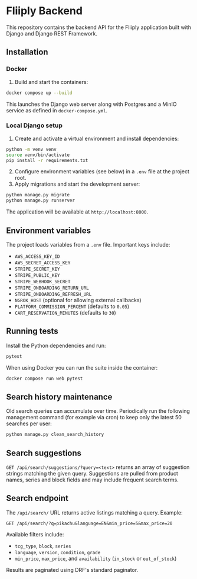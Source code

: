 # Fliiply Backend

This repository contains the backend API for the Fliiply application built with Django and Django REST Framework.

## Installation

### Docker

1. Build and start the containers:

```bash
docker compose up --build
```

This launches the Django web server along with Postgres and a MinIO service as defined in `docker-compose.yml`.

### Local Django setup

1. Create and activate a virtual environment and install dependencies:

```bash
python -m venv venv
source venv/bin/activate
pip install -r requirements.txt
```

2. Configure environment variables (see below) in a `.env` file at the project root.
3. Apply migrations and start the development server:

```bash
python manage.py migrate
python manage.py runserver
```

The application will be available at `http://localhost:8000`.

## Environment variables

The project loads variables from a `.env` file. Important keys include:

- `AWS_ACCESS_KEY_ID`
- `AWS_SECRET_ACCESS_KEY`
- `STRIPE_SECRET_KEY`
- `STRIPE_PUBLIC_KEY`
- `STRIPE_WEBHOOK_SECRET`
- `STRIPE_ONBOARDING_RETURN_URL`
- `STRIPE_ONBOARDING_REFRESH_URL`
- `NGROK_HOST` (optional for allowing external callbacks)
- `PLATFORM_COMMISSION_PERCENT` (defaults to `0.05`)
- `CART_RESERVATION_MINUTES` (defaults to `30`)

## Running tests

Install the Python dependencies and run:

```bash
pytest
```

When using Docker you can run the suite inside the container:

```bash
docker compose run web pytest
```

## Search history maintenance

Old search queries can accumulate over time. Periodically run the following
management command (for example via cron) to keep only the latest 50 searches
per user:

```bash
python manage.py clean_search_history
```
## Search suggestions

`GET /api/search/suggestions/?query=<text>` returns an array of suggestion strings
matching the given query. Suggestions are pulled from product names, series and
block fields and may include frequent search terms.

## Search endpoint

The `/api/search/` URL returns active listings matching a query. Example:

```http
GET /api/search/?q=pikachu&language=EN&min_price=5&max_price=20
```

Available filters include:

- `tcg_type`, `block`, `series`
- `language`, `version`, `condition`, `grade`
- `min_price`, `max_price`, and `availability` (`in_stock` or `out_of_stock`)

Results are paginated using DRF's standard paginator.
